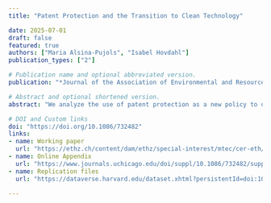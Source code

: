 ```yaml
---
title: "Patent Protection and the Transition to Clean Technology"

date: 2025-07-01
draft: false
featured: true
authors: ["Maria Alsina-Pujols", "Isabel Hovdahl"]
publication_types: ["2"]

# Publication name and optional abbreviated version.
publication: "*Journal of the Association of Environmental and Resource Economists*"

# Abstract and optional shortened version.
abstract: "We analyze the use of patent protection as a new policy to direct technical change to clean technology. Contrary to popular belief, it is dirty (and not clean) innovations that should be excluded from patent protection to reduce emissions. In the short-run, removing patent protection on dirty technology increases emissions. However, the reduced markup on dirty technology can induce clean innovation, reducing emissions in the long-run. We use a general equilibrium model to show both analytically and numerically that removing patent protection on dirty technology can indeed promote the energy transition and reduce the cost of mitigating climate change."

# DOI and Custom links
doi: "https://doi.org/10.1086/732482"
links:
- name: Working paper
  url: "https://ethz.ch/content/dam/ethz/special-interest/mtec/cer-eth/cer-eth-dam/documents/working-papers/wp-23-385.pdf"
- name: Online Appendix
  url: "https://www.journals.uchicago.edu/doi/suppl/10.1086/732482/suppl_file/2023198Appendix.pdf"
- name: Replication files
  url: "https://dataverse.harvard.edu/dataset.xhtml?persistentId=doi:10.7910/DVN/45ZFC8"

---
```


